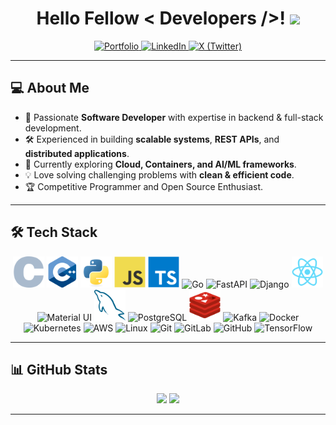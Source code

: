<h1 align="center"> Hello Fellow < Developers />! <img src = "https://raw.githubusercontent.com/MartinHeinz/MartinHeinz/master/wave.gif" width = 30px> </h1>

<p align="center">
  <a href="https://rohitaayushmaan.github.io/">
    <img src="https://img.shields.io/badge/Portfolio-000?style=for-the-badge&logo=ko-fi&logoColor=white" alt="Portfolio" />
  </a>
  <a href="https://www.linkedin.com/in/rohiit-chaurasiya/">
    <img src="https://img.shields.io/badge/LinkedIn-0A66C2?style=for-the-badge&logo=linkedin&logoColor=white" alt="LinkedIn" />
  </a>
  <a href="https://x.com/RohiitChaurasia">
    <img src="https://img.shields.io/badge/X-000000?style=for-the-badge&logo=x&logoColor=white" alt="X (Twitter)" />
  </a>
</p>

---

## 💻 About Me  
- 🚀 Passionate **Software Developer** with expertise in backend & full-stack development.  
- 🛠️ Experienced in building **scalable systems**, **REST APIs**, and **distributed applications**.  
- 🌱 Currently exploring **Cloud, Containers, and AI/ML frameworks**.  
- 💡 Love solving challenging problems with **clean & efficient code**.
- 🏆 Competitive Programmer and Open Source Enthusiast.  

---

## 🛠️ Tech Stack  
<p align="center">
  <!-- Programming Languages -->
  <img src="https://raw.githubusercontent.com/devicons/devicon/master/icons/c/c-original.svg" width="50" height="50" alt="C"/>
  <img src="https://raw.githubusercontent.com/devicons/devicon/master/icons/cplusplus/cplusplus-original.svg" width="50" height="50" alt="C++"/>
  <img src="https://raw.githubusercontent.com/devicons/devicon/master/icons/python/python-original.svg" width="50" height="50" alt="Python"/>
  <img src="https://raw.githubusercontent.com/devicons/devicon/master/icons/javascript/javascript-original.svg" width="50" height="50" alt="JavaScript"/>
  <img src="https://raw.githubusercontent.com/devicons/devicon/master/icons/typescript/typescript-original.svg" width="50" height="50" alt="TypeScript"/>
  <img src="https://cdn.jsdelivr.net/gh/devicons/devicon/icons/go/go-original.svg" width="50" height="50" alt="Go"/>

  <!-- Frameworks & Libraries -->
  <img src="https://cdn.jsdelivr.net/gh/devicons/devicon/icons/fastapi/fastapi-original.svg" width="50" height="50" alt="FastAPI"/>
  <img src="https://cdn.jsdelivr.net/gh/devicons/devicon/icons/django/django-plain.svg" width="50" height="50" alt="Django"/>
  <img src="https://raw.githubusercontent.com/devicons/devicon/master/icons/react/react-original.svg" width="50" height="50" alt="React"/>
  <img src="https://cdn.jsdelivr.net/gh/devicons/devicon/icons/materialui/materialui-original.svg" width="50" height="50" alt="Material UI"/>

  <!-- Databases -->
  <img src="https://raw.githubusercontent.com/devicons/devicon/master/icons/mysql/mysql-original.svg" width="50" height="50" alt="MySQL"/>
  <img src="https://cdn.jsdelivr.net/gh/devicons/devicon/icons/postgresql/postgresql-original.svg" width="50" height="50" alt="PostgreSQL"/>
  <img src="https://raw.githubusercontent.com/devicons/devicon/master/icons/redis/redis-original.svg" width="50" height="50" alt="Redis"/>
  <img src="https://cdn.jsdelivr.net/gh/devicons/devicon/icons/apachekafka/apachekafka-original.svg" width="50" height="50" alt="Kafka"/>

  <!-- DevOps & Cloud -->
  <img src="https://cdn.jsdelivr.net/gh/devicons/devicon/icons/docker/docker-original.svg" width="50" height="50" alt="Docker"/>
  <img src="https://cdn.jsdelivr.net/gh/devicons/devicon/icons/kubernetes/kubernetes-plain.svg" width="50" height="50" alt="Kubernetes"/>
  <img src="https://cdn.jsdelivr.net/gh/devicons/devicon/icons/amazonwebservices/amazonwebservices-original.svg" width="50" height="50" alt="AWS"/>
  <img src="https://cdn.jsdelivr.net/gh/devicons/devicon/icons/linux/linux-original.svg" width="50" height="50" alt="Linux"/>

  <!-- Tools -->
  <img src="https://www.vectorlogo.zone/logos/git-scm/git-scm-icon.svg" width="50" height="50" alt="Git"/>
  <img src="https://cdn.jsdelivr.net/gh/devicons/devicon/icons/gitlab/gitlab-original.svg" width="50" height="50" alt="GitLab"/>
  <img src="https://cdn.jsdelivr.net/gh/devicons/devicon/icons/github/github-original.svg" width="50" height="50" alt="GitHub"/>

  <!-- AI/ML -->
  <img src="https://cdn.jsdelivr.net/gh/devicons/devicon/icons/tensorflow/tensorflow-original.svg" width="50" height="50" alt="TensorFlow"/>
</p>

---

## 📊 GitHub Stats  
<p align="center">
  <img src="https://github-readme-stats.vercel.app/api?username=rohiit-chaurasiya&show_icons=true&theme=transparent&hide_border=true" height="180em"/>
  <img src="https://github-readme-stats.vercel.app/api/top-langs/?username=rohiit-chaurasiya&layout=compact&theme=transparent&hide_border=true" height="180em"/>
</p>

---
